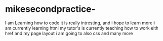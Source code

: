 # mikesecondpractice-
I am Learning how to code it is really intresting, and i hope to learn more i am currently learning html my tutor's is currently teaching how to work eith href and my page layout
i am going to also css and many more  
